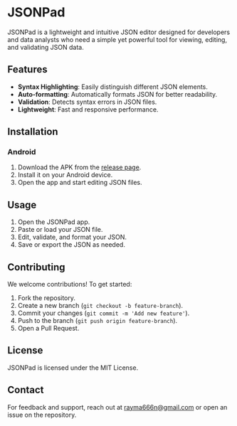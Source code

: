# JSONPad

JSONPad is a lightweight and intuitive JSON editor designed for developers and data analysts who need a simple yet powerful tool for viewing, editing, and validating JSON data.

## Features
- **Syntax Highlighting**: Easily distinguish different JSON elements.
- **Auto-formatting**: Automatically formats JSON for better readability.
- **Validation**: Detects syntax errors in JSON files.
- **Lightweight**: Fast and responsive performance.

## Installation
### Android
1. Download the APK from the [release page](#).
2. Install it on your Android device.
3. Open the app and start editing JSON files.

## Usage
1. Open the JSONPad app.
2. Paste or load your JSON file.
3. Edit, validate, and format your JSON.
4. Save or export the JSON as needed.

## Contributing
We welcome contributions! To get started:
1. Fork the repository.
2. Create a new branch (`git checkout -b feature-branch`).
3. Commit your changes (`git commit -m 'Add new feature'`).
4. Push to the branch (`git push origin feature-branch`).
5. Open a Pull Request.

## License
JSONPad is licensed under the MIT License.

## Contact
For feedback and support, reach out at rayma666n@gmail.com or open an issue on the repository.

